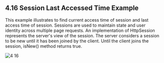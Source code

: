 
4.16 Session Last Accessed Time Example
---------------------------------------
This example illustrates to find current  access time of session  and last access time of session. Sessions are used to maintain state and user identity across multiple page requests. An implementation of HttpSession represents the server's view of the session. The server considers a session to be new until it has been joined by the client. Until the client joins the session, isNew() method returns true.


![4 16](https://cloud.githubusercontent.com/assets/16942766/13903011/dda67e5e-ee8c-11e5-826b-dea8f2180a46.jpg)
